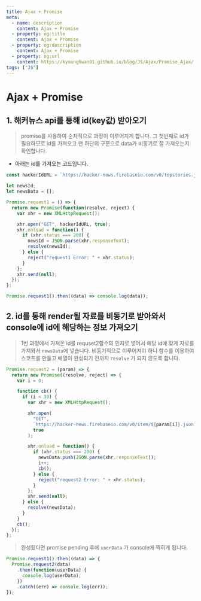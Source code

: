 ```yaml
---
title: Ajax + Promise
meta:
  - name: description
    content: Ajax + Promise
  - property: og:title
    content: Ajax + Promise
  - property: og:description
    content: Ajax + Promise
  - property: og:url
    content: https://kyounghwan01.github.io/blog/JS/Ajax/Promise_Ajax/
tags: ["JS"]
---
```


# Ajax + Promise

## 1. 해커뉴스 api를 통해 id(key값) 받아오기

> promise를 사용하여 순차적으로 과정이 이루어지게 합니다.
> 그 첫번째로 id가 필요하므로 id를 가져오고 맨 하단의 구문으로 data가 비동기로 잘 가져오는지 확인합니다.

- 아래는 id를 가져오는 코드입니다.

```js
const hackerIdURL = `https://hacker-news.firebaseio.com/v0/topstories.json?print=pretty`;

let newsId;
let newsData = [];

Promise.request1 = () => {
  return new Promise(function(resolve, reject) {
    var xhr = new XMLHttpRequest();

    xhr.open("GET", hackerIdURL, true);
    xhr.onload = function() {
      if (xhr.status === 200) {
        newsId = JSON.parse(xhr.responseText);
        resolve(newsId);
      } else {
        reject("request1 Error: " + xhr.status);
      }
    };
    xhr.send(null);
  });
};

Promise.request1().then((data) => console.log(data));
```

## 2. id를 통해 render될 자료를 비동기로 받아와서 console에 id에 해당하는 정보 가져오기

> 1번 과정에서 가져온 id를 requset2함수의 인자로 넣어서 해당 id에 맞게 자료를 가져와서 `newsData`에 넣습니다. 비동기적으로 이루어져야 하니 함수를 이용하여 스코프를 만들고 배열이 완성되기 전까지 `resolve` 가 되지 않도록 합니다.

```js
Promise.request2 = (param) => {
  return new Promise((resolve, reject) => {
    var i = 0;

    function cb() {
      if (i < 30) {
        var xhr = new XMLHttpRequest();

        xhr.open(
          "GET",
          `https://hacker-news.firebaseio.com/v0/item/${param[i]}.json?print=pretty`,
          true
        );

        xhr.onload = function() {
          if (xhr.status === 200) {
            newsData.push(JSON.parse(xhr.responseText));
            i++;
            cb();
          } else {
            reject("request2 Error: " + xhr.status);
          }
        };
        xhr.send(null);
      } else {
        resolve(newsData);
      }
    }
    cb();
  });
};
```

> 완성됬다면 promise pending 후에 `userData` 가 console에 찍히게 됩니다.

```js
Promise.request1().then((data) => {
  Promise.request2(data)
    .then(function(userData) {
      console.log(userData);
    })
    .catch((err) => console.log(err));
});
```

<TagLinks />

<Disqus />
